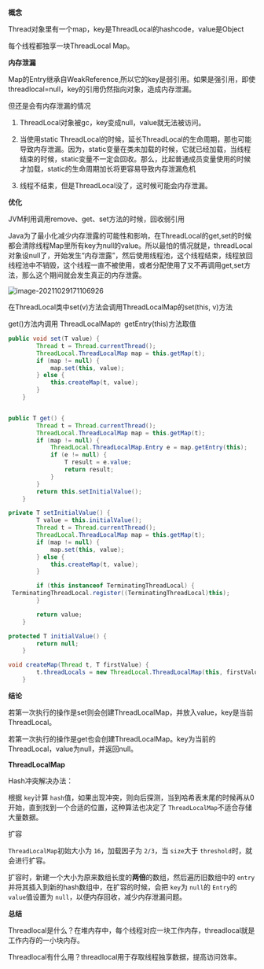 **概念**

Thread对象里有一个map，key是ThreadLocal的hashcode，value是Object

每个线程都独享一块ThreadLocal Map。

**内存泄漏**

Map的Entry继承自WeakReference,所以它的key是弱引用。如果是强引用，即使threadlocal=null，key的引用仍然指向对象，造成内存泄漏。

但还是会有内存泄漏的情况

1. ThreadLocal对象被gc，key变成null，value就无法被访问。

2. 当使用static ThreadLocal的时候，延长ThreadLocal的生命周期，那也可能导致内存泄漏。因为，static变量在类未加载的时候，它就已经加载，当线程结束的时候，static变量不一定会回收。那么，比起普通成员变量使用的时候才加载，static的生命周期加长将更容易导致内存泄漏危机

3. 线程不结束，但是ThreadLocal没了，这时候可能会内存泄漏。

**优化**

JVM利用调用remove、get、set方法的时候，回收弱引用

Java为了最小化减少内存泄露的可能性和影响，在ThreadLocal的get,set的时候都会清除线程Map里所有key为null的value。所以最怕的情况就是，threadLocal对象设null了，开始发生“内存泄露”，然后使用线程池，这个线程结束，线程放回线程池中不销毁，这个线程一直不被使用，或者分配使用了又不再调用get,set方法，那么这个期间就会发生真正的内存泄露。

![image-20211029171106926](E:\学习笔记\typora\img\image-20211029171106926.png)

在ThreadLocal类中set(v)方法会调用ThreadLocalMap的set(this, v)方法

get()方法内调用 ThreadLocalMap`的 `getEntry(this)方法取值

```java
public void set(T value) {
        Thread t = Thread.currentThread();
        ThreadLocal.ThreadLocalMap map = this.getMap(t);
        if (map != null) {
            map.set(this, value);
        } else {
            this.createMap(t, value);
        }
    }


public T get() {
        Thread t = Thread.currentThread();
        ThreadLocal.ThreadLocalMap map = this.getMap(t);
        if (map != null) {
            ThreadLocal.ThreadLocalMap.Entry e = map.getEntry(this);
            if (e != null) {
                T result = e.value;
                return result;
            }
        }
        return this.setInitialValue();
    }

private T setInitialValue() {
        T value = this.initialValue();
        Thread t = Thread.currentThread();
        ThreadLocal.ThreadLocalMap map = this.getMap(t);
        if (map != null) {
            map.set(this, value);
        } else {
            this.createMap(t, value);
        }

        if (this instanceof TerminatingThreadLocal) {
 TerminatingThreadLocal.register((TerminatingThreadLocal)this);
        }

        return value;
    }

protected T initialValue() {
        return null;
    }

void createMap(Thread t, T firstValue) {
        t.threadLocals = new ThreadLocal.ThreadLocalMap(this, firstValue);
    }
```

**结论**

若第一次执行的操作是set则会创建ThreadLocalMap，并放入value，key是当前ThreadLocal。

若第一次执行的操作是get也会创建ThreadLocalMap。key为当前的ThreadLocal，value为null，并返回null。

**ThreadLocalMap**

Hash冲突解决办法：

根据 `key`计算 `hash`值，如果出现冲突，则向后探测，当到哈希表末尾的时候再从0开始，直到找到一个合适的位置，这种算法也决定了 `ThreadLocalMap`不适合存储大量数据。

扩容

`ThreadLocalMap`初始大小为 `16`，加载因子为 `2/3`，当 `size`大于 `threshold`时，就会进行扩容。

扩容时，新建一个大小为原来数组长度的**两倍**的数组，然后遍历旧数组中的 `entry`并将其插入到新的hash数组中，在扩容的时候，会把 `key`为 `null`的 `Entry`的 `value`值设置为 `null`，以便内存回收，减少内存泄漏问题。

**总结**

Threadlocal是什么？在堆内存中，每个线程对应一块工作内存，threadlocal就是工作内存的一小块内存。

Threadlocal有什么用？threadlocal用于存取线程独享数据，提高访问效率。